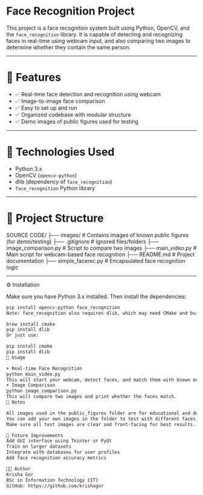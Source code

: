 # Face Recognition Project

This project is a face recognition system built using Python, OpenCV, and the `face_recognition` library. It is capable of detecting and recognizing faces in real-time using webcam input, and also comparing two images to determine whether they contain the same person.

---

# 🚀 Features

- ✅ Real-time face detection and recognition using webcam
- ✅ Image-to-image face comparison
- ✅ Easy to set up and run
- ✅ Organized codebase with modular structure
- ✅ Demo images of public figures used for testing

---

# 🧠 Technologies Used

- Python 3.x
- OpenCV (`opencv-python`)
- dlib (dependency of `face_recognition`)
- `face_recognition` Python library

---

# 📁 Project Structure

SOURCE CODE/
├── images/              # Contains images of known public figures (for demo/testing)
├── .gitignore           # Ignored files/folders
├── image_comparison.py  # Script to compare two images
├── main_video.py        # Main script for webcam-based face recognition
├── README.md            # Project documentation
├── simple_facerec.py    # Encapsulated face recognition logic

---

⚙️ Installation

Make sure you have Python 3.x installed. Then install the dependencies:

```bash
pip install opencv-python face_recognition
Note: face_recognition also requires dlib, which may need CMake and build tools on your system. On macOS:

brew install cmake
pip install dlib
Or just use:

pip install cmake
pip install dlib
🧪 Usage

➤ Real-time Face Recognition
python main_video.py
This will start your webcam, detect faces, and match them with known ones.
➤ Image Comparison
python image_comparison.py
This will compare two images and print whether the faces match.
📝 Notes

All images used in the public_figures folder are for educational and demonstration purposes only.
You can add your own images in the folder to test with different faces.
Make sure all test images are clear and front-facing for best results.

📌 Future Improvements
Add GUI interface using Tkinter or PyQt
Train on larger datasets
Integrate with databases for user profiles
Add face recognition accuracy metrics

👩‍💻 Author
Krisha Gor
BSc in Information Technology (IT)
GitHub: https://github.com/krishagor